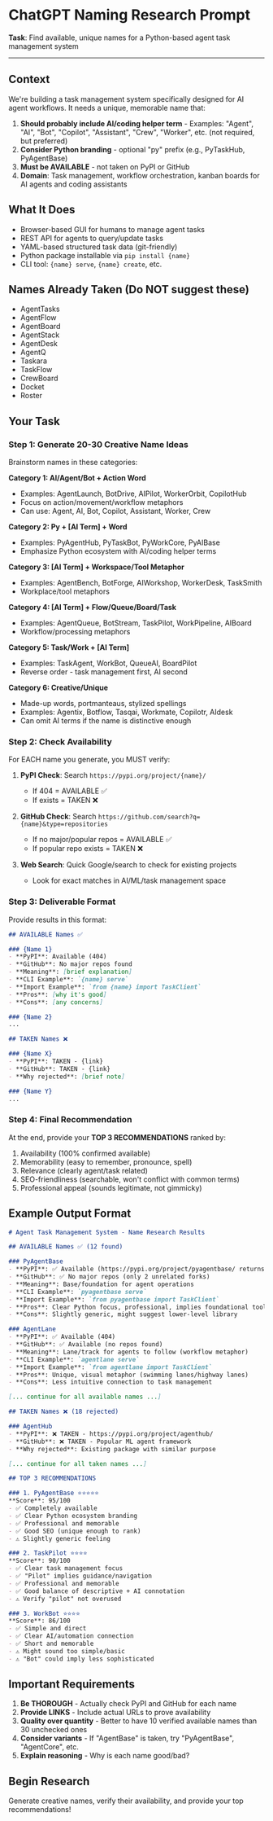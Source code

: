 # ChatGPT Naming Research Prompt

**Task**: Find available, unique names for a Python-based agent task management system

---

## Context

We're building a task management system specifically designed for AI agent workflows. It needs a unique, memorable name that:

1. **Should probably include AI/coding helper term** - Examples: "Agent", "AI", "Bot", "Copilot", "Assistant", "Crew", "Worker", etc. (not required, but preferred)
2. **Consider Python branding** - optional "py" prefix (e.g., PyTaskHub, PyAgentBase)
3. **Must be AVAILABLE** - not taken on PyPI or GitHub
4. **Domain**: Task management, workflow orchestration, kanban boards for AI agents and coding assistants

## What It Does

- Browser-based GUI for humans to manage agent tasks
- REST API for agents to query/update tasks
- YAML-based structured task data (git-friendly)
- Python package installable via `pip install {name}`
- CLI tool: `{name} serve`, `{name} create`, etc.

## Names Already Taken (Do NOT suggest these)

- AgentTasks
- AgentFlow
- AgentBoard
- AgentStack
- AgentDesk
- AgentQ
- Taskara
- TaskFlow
- CrewBoard
- Docket
- Roster

## Your Task

### Step 1: Generate 20-30 Creative Name Ideas

Brainstorm names in these categories:

**Category 1: AI/Agent/Bot + Action Word**
- Examples: AgentLaunch, BotDrive, AIPilot, WorkerOrbit, CopilotHub
- Focus on action/movement/workflow metaphors
- Can use: Agent, AI, Bot, Copilot, Assistant, Worker, Crew

**Category 2: Py + [AI Term] + Word**
- Examples: PyAgentHub, PyTaskBot, PyWorkCore, PyAIBase
- Emphasize Python ecosystem with AI/coding helper terms

**Category 3: [AI Term] + Workspace/Tool Metaphor**
- Examples: AgentBench, BotForge, AIWorkshop, WorkerDesk, TaskSmith
- Workplace/tool metaphors

**Category 4: [AI Term] + Flow/Queue/Board/Task**
- Examples: AgentQueue, BotStream, TaskPilot, WorkPipeline, AIBoard
- Workflow/processing metaphors

**Category 5: Task/Work + [AI Term]**
- Examples: TaskAgent, WorkBot, QueueAI, BoardPilot
- Reverse order - task management first, AI second

**Category 6: Creative/Unique**
- Made-up words, portmanteaus, stylized spellings
- Examples: Agentix, Botflow, Tasqai, Workmate, Copilotr, AIdesk
- Can omit AI terms if the name is distinctive enough

### Step 2: Check Availability

For EACH name you generate, you MUST verify:

1. **PyPI Check**: Search `https://pypi.org/project/{name}/`
   - If 404 = AVAILABLE ✅
   - If exists = TAKEN ❌

2. **GitHub Check**: Search `https://github.com/search?q={name}&type=repositories`
   - If no major/popular repos = AVAILABLE ✅
   - If popular repo exists = TAKEN ❌

3. **Web Search**: Quick Google/search to check for existing projects
   - Look for exact matches in AI/ML/task management space

### Step 3: Deliverable Format

Provide results in this format:

```markdown
## AVAILABLE Names ✅

### {Name 1}
- **PyPI**: Available (404)
- **GitHub**: No major repos found
- **Meaning**: [brief explanation]
- **CLI Example**: `{name} serve`
- **Import Example**: `from {name} import TaskClient`
- **Pros**: [why it's good]
- **Cons**: [any concerns]

### {Name 2}
...

## TAKEN Names ❌

### {Name X}
- **PyPI**: TAKEN - {link}
- **GitHub**: TAKEN - {link}
- **Why rejected**: [brief note]

### {Name Y}
...
```

### Step 4: Final Recommendation

At the end, provide your **TOP 3 RECOMMENDATIONS** ranked by:
1. Availability (100% confirmed available)
2. Memorability (easy to remember, pronounce, spell)
3. Relevance (clearly agent/task related)
4. SEO-friendliness (searchable, won't conflict with common terms)
5. Professional appeal (sounds legitimate, not gimmicky)

## Example Output Format

```markdown
# Agent Task Management System - Name Research Results

## AVAILABLE Names ✅ (12 found)

### PyAgentBase
- **PyPI**: ✅ Available (https://pypi.org/project/pyagentbase/ returns 404)
- **GitHub**: ✅ No major repos (only 2 unrelated forks)
- **Meaning**: Base/foundation for agent operations
- **CLI Example**: `pyagentbase serve`
- **Import Example**: `from pyagentbase import TaskClient`
- **Pros**: Clear Python focus, professional, implies foundational tool
- **Cons**: Slightly generic, might suggest lower-level library

### AgentLane
- **PyPI**: ✅ Available (404)
- **GitHub**: ✅ Available (no repos found)
- **Meaning**: Lane/track for agents to follow (workflow metaphor)
- **CLI Example**: `agentlane serve`
- **Import Example**: `from agentlane import TaskClient`
- **Pros**: Unique, visual metaphor (swimming lanes/highway lanes)
- **Cons**: Less intuitive connection to task management

[... continue for all available names ...]

## TAKEN Names ❌ (18 rejected)

### AgentHub
- **PyPI**: ❌ TAKEN - https://pypi.org/project/agenthub/
- **GitHub**: ❌ TAKEN - Popular ML agent framework
- **Why rejected**: Existing package with similar purpose

[... continue for all taken names ...]

## TOP 3 RECOMMENDATIONS

### 1. PyAgentBase ⭐⭐⭐⭐⭐
**Score**: 95/100
- ✅ Completely available
- ✅ Clear Python ecosystem branding
- ✅ Professional and memorable
- ✅ Good SEO (unique enough to rank)
- ⚠️ Slightly generic feeling

### 2. TaskPilot ⭐⭐⭐⭐
**Score**: 90/100
- ✅ Clear task management focus
- ✅ "Pilot" implies guidance/navigation
- ✅ Professional and memorable
- ✅ Good balance of descriptive + AI connotation
- ⚠️ Verify "pilot" not overused

### 3. WorkBot ⭐⭐⭐⭐
**Score**: 86/100
- ✅ Simple and direct
- ✅ Clear AI/automation connection
- ✅ Short and memorable
- ⚠️ Might sound too simple/basic
- ⚠️ "Bot" could imply less sophisticated
```

## Important Requirements

1. **Be THOROUGH** - Actually check PyPI and GitHub for each name
2. **Provide LINKS** - Include actual URLs to prove availability
3. **Quality over quantity** - Better to have 10 verified available names than 30 unchecked ones
4. **Consider variants** - If "AgentBase" is taken, try "PyAgentBase", "AgentCore", etc.
5. **Explain reasoning** - Why is each name good/bad?

## Begin Research

Generate creative names, verify their availability, and provide your top recommendations!
